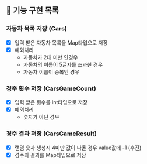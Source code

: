## 🎯 기능 구현 목록

### 자동차 목록 저장 (Cars)
- [X] 입력 받은 자동차 목록을 Map타입으로 저장
- [X] 예외처리
    - 자동차가 2대 미만 인경우
    - 자동차의 이름이 5글자를 초과한 경우
    - 자동차 이름이 중복인 경우

### 경주 횟수 저장 (CarsGameCount)
- [X] 입력 받은 횟수를 int타입으로 저장
- [X] 예외처리
  - 숫자가 아닌 경우


### 경주 결과 저장 (CarsGameResult)
- [X] 랜덤 숫자 생성시 4미만 값이 나올 경우 value값에 -1 (후진)
- [X] 경주의 결과를 Map타입으로 저장
